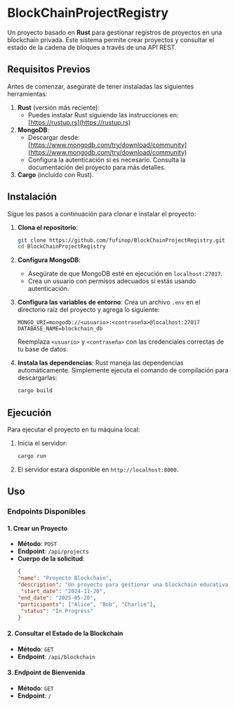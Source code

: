 
# BlockChainProjectRegistry

Un proyecto basado en **Rust** para gestionar registros de proyectos en una blockchain privada. Este sistema permite crear proyectos y consultar el estado de la cadena de bloques a través de una API REST.

## **Requisitos Previos**

Antes de comenzar, asegúrate de tener instaladas las siguientes herramientas:

1. **Rust** (versión más reciente):
   - Puedes instalar Rust siguiendo las instrucciones en: [https://rustup.rs](https://rustup.rs)
2. **MongoDB**:
   - Descargar desde: [https://www.mongodb.com/try/download/community](https://www.mongodb.com/try/download/community)
   - Configura la autenticación si es necesario. Consulta la documentación del proyecto para más detalles.
3. **Cargo** (incluido con Rust).

## **Instalación**

Sigue los pasos a continuación para clonar e instalar el proyecto:

1. **Clona el repositorio**:
   ```bash
   git clone https://github.com/fufinop/BlockChainProjectRegistry.git
   cd BlockChainProjectRegistry
   ```

2. **Configura MongoDB**:
    - Asegúrate de que MongoDB esté en ejecución en `localhost:27017`.
    - Crea un usuario con permisos adecuados si estás usando autenticación.

3. **Configura las variables de entorno**:
   Crea un archivo `.env` en el directorio raíz del proyecto y agrega lo siguiente:

   ```env
   MONGO_URI=mongodb://<usuario>:<contraseña>@localhost:27017
   DATABASE_NAME=blockchain_db
   ```

   Reemplaza `<usuario>` y `<contraseña>` con las credenciales correctas de tu base de datos.

4. **Instala las dependencias**:
   Rust maneja las dependencias automáticamente. Simplemente ejecuta el comando de compilación para descargarlas:
   ```bash
   cargo build
   ```

## **Ejecución**

Para ejecutar el proyecto en tu máquina local:

1. Inicia el servidor:
   ```bash
   cargo run
   ```

2. El servidor estará disponible en `http://localhost:8000`.

## **Uso**

### Endpoints Disponibles

#### **1. Crear un Proyecto**
- **Método**: `POST`
- **Endpoint**: `/api/projects`
- **Cuerpo de la solicitud**:
  ```json
  {
  "name": "Proyecto Blockchain", 
  "description": "Un proyecto para gestionar una blockchain educativa",
   "start_date": "2024-11-20",
  "end_date": "2025-05-20", 
  "participants": ["Alice", "Bob", "Charlie"],
   "status": "In Progress"
  }
  ```

#### **2. Consultar el Estado de la Blockchain**
- **Método**: `GET`
- **Endpoint**: `/api/blockchain`

#### **3. Endpoint de Bienvenida**
- **Método**: `GET`
- **Endpoint**: `/`